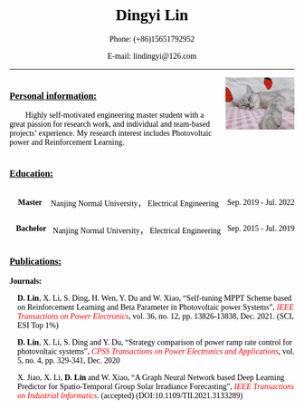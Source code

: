 <div style="font-family: 'Times New Roman', Times, serif;color: black;">
    <div style="margin: 0 auto;text-align: center;">
        <h1 style="color: black;font-weight: 700;">Dingyi Lin</h1>
        <p>Phone: (+86)15651792952</p>
        <p>E-mail: lindingyi@126.com</p>
    </div>
    <hr/>
    <div style="display: flex;">
        <div style="width: 75%;margin-right: 1em;">
            <h3 style="color: black;font-weight: 600;"><u>Personal information:</u></h3>
            <p style="text-indent: 2em;">Highly self-motivated engineering master student with a great passion for research work, and
                individual and team-based projects’ experience. My research interest includes Photovoltaic power and
                Reinforcement Learning.</p>
        </div>
        <div style="width: 25%;">
            <img src="./1041BA21-69FA-43EB-BEA8-B313F63C0C9E.jpeg" width="100%"/>
        </div>
    </div>
    <h3 style="color: black;font-weight: 600;"><u>Education:</u></h3>
    <div>
        <div style="display: flex;justify-content: space-between;align-items: center;">
            <p></p>
            <p><b>Master</b></p>
            <p>Nanjing Normal University， Electrical Engineering</p>
            <p>Sep. 2019 - Jul. 2022</p>
        </div>
        <div style="display: flex;justify-content: space-between;">
            <p></p>
            <p><b>Bachelor</b></p>
            <p>Nanjing Normal University， Electrical Engineering</p>
            <p>Sep. 2015 - Jul. 2019</p>
        </div>
    </div>
    <h3 style="color: black;font-weight: 600;"><u>Publications:</u></h3>
    <p><b>Journals:</b></p>
    <div style="margin-left: 1em;">
        <p><b>D. Lin</b>, X. Li, S. Ding, H. Wen, Y. Du and W. Xiao, “Self-tuning MPPT Scheme based on Reinforcement
            Learning and Beta Parameter in Photovoltaic power Systems”, <span style="color: red;"><i>IEEE Transactions on Power
                Electronics</i></span>, vol. 36, no. 12, pp. 13826-13838, Dec. 2021. (SCI, ESI Top 1%)</p>
        <p><b>D. Lin</b>, X. Li, S. Ding and Y. Du, “Strategy comparison of power ramp rate control for photovoltaic
            systems”, <span style="color: red;"><i>CPSS Transactions on Power Electronics and Applications</i></span>, vol. 5, no. 4, pp. 329-341, Dec.
            2020</p>
        <p>X. Jiao, X. Li, <b>D. Lin</b> and W. Xiao, “A Graph Neural Network based Deep Learning Predictor for
            Spatio-Temporal Group Solar Irradiance Forecasting”, <span style="color: red;"><i>IEEE Transactions on Industrial Informatics</i></span>.
            (accepted) (DOI:10.1109/TII.2021.3133289)</p>
    </div>
</div>
